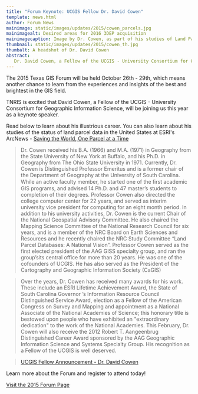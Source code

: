```yaml
---
title: "Forum Keynote: UCGIS Fellow Dr. David Cowen"
template: news.html
author: Forum News
mainimage: static/images/updates/2015/cowen_parcels.jpg
mainimagealt: Desired areas for 2016 3DEP acquisition
mainimagecaption: Image by Dr. Cowen, as part of his studies of Land Parcel Data.
thumbnail: static/images/updates/2015/cowen_th.jpg
thumbalt: A headshot of Dr. David Cowen
abstract:
   Dr. David Cowen, a Fellow of the UCGIS - University Consortium for Geographic Information Science, will be a keynote speaker at this year's forum.
---
```


The 2015 Texas GIS Forum will be held October 26th - 29th, which means another chance to learn from the experiences and insights of the best and brightest in the GIS field.

TNRIS is excited that David Cowen, a Fellow of the UCGIS - University Consortium for Geographic Information Science, will be joining us this year as a keynote speaker.

Read below to learn about his illustrious career. You can also learn about his studies of the status of land parcel data in the United States at ESRI's ArcNews - [Saving the World, One Parcel at a Time](http://www.esri.com/news/arcnews/spring11articles/saving-the-world-one-parcel-at-a-time.html)

> Dr. Cowen received his B.A. (1966) and M.A. (1971) in Geography from the State University of New York at Buffalo, and his Ph.D. in Geography from The Ohio State University in 1971. Currently, Dr. Cowen is Distinguished Professor Emeritus and is a former chair of the Department of Geography at the University of South Carolina. While an active faculty member, he started one of the ﬁrst academic GIS programs, and advised 14 Ph.D. and 47 master’s students to completion of their degrees. Professor Cowen also directed the college computer center for 22 years, and served as interim university vice president for computing for an eight month period. In addition to his university activities, Dr. Cowen is the current Chair of the National Geospatial Advisory Committee. He also chaired the Mapping Science Committee of the National Research Council for six years, and is a member of the NRC Board on Earth Sciences and Resources and he recently chaired the NRC Study Committee “Land Parcel Databases: A National Vision”. Professor Cowen served as the first elected president of the AAG GISS specialty group, and ran the group’sits central office for more than 20 years. He was one of the cofounders of UCGIS. He has also served as the President of the Cartography and Geographic Information Society (CaGIS)

> Over the years, Dr. Cowen has received many awards for his work. These include an ESRI Lifetime Achievement Award, the State of South Carolina Governor ’s Information Resource Council Distinguished Service Award, election as a Fellow of the American Congress on Survey and Mapping and appointment as a National Associate of the National Academies of Science; this honorary title is bestowed upon people who have exhibited an "extraordinary dedication" to the work of the National Academies. This February, Dr. Cowen will also receive the 2012 Robert T. Aangeenbrug Distinguished Career Award sponsored by the AAG Geographic Information Science and Systems Specialty Group. His recognition as a Fellow of the UCGIS is well deserved.

> [UCGIS Fellow Announcement - Dr. David Cowen](http://ucgis.org/ucgis-fellow/david-j-cowen)

Learn more about the Forum and register to attend today!

<a href="{{m.link('texas-gis-forum')}}" class="btn btn-lg btn-danger">Visit the 2015 Forum Page</a>


